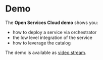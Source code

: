# Demo

The **Open Services Cloud demo** shows you:

-   how to deploy a service via orchestrator
-   the low level integration of the service
-   how to leverage the catalog

The demo is available as [video stream](https://www.youtube.com/watch?v=Skb8B7m3VpE).
